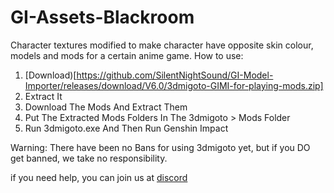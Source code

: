 # GI-Assets-Blackroom
Character textures modified to make character have opposite skin colour, models and mods for a certain anime game.
How to use:
1) [Download)[https://github.com/SilentNightSound/GI-Model-Importer/releases/download/V6.0/3dmigoto-GIMI-for-playing-mods.zip]
2) Extract It
3) Download The Mods And Extract Them
4) Put The Extracted Mods Folders In The 3dmigoto > Mods Folder
5) Run 3dmigoto.exe And Then Run Genshin Impact

Warning: There have been no Bans for using 3dmigoto yet, but if you DO get banned, we take no responsibility.

if you need help, you can join us at [discord](https://discord.gg/agmg)
